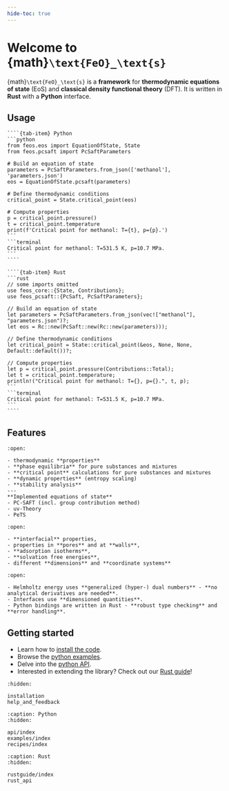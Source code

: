 ```yaml
---
hide-toc: true
---
```


# Welcome to {math}`\text{FeO}_\text{s}`

{math}`\text{FeO}_\text{s}` is a **framework** for **thermodynamic equations of state** (EoS) and **classical density functional theory** (DFT).
It is written in **Rust** with a **Python** interface.

## Usage

`````{tab-set}
````{tab-item} Python
```python
from feos.eos import EquationOfState, State
from feos.pcsaft import PcSaftParameters

# Build an equation of state
parameters = PcSaftParameters.from_json(['methanol'], 'parameters.json')
eos = EquationOfState.pcsaft(parameters)

# Define thermodynamic conditions
critical_point = State.critical_point(eos)

# Compute properties
p = critical_point.pressure()
t = critical_point.temperature
print(f'Critical point for methanol: T={t}, p={p}.')
```
```terminal
Critical point for methanol: T=531.5 K, p=10.7 MPa.
```
````

````{tab-item} Rust
```rust
// some imports omitted
use feos_core::{State, Contributions};
use feos_pcsaft::{PcSaft, PcSaftParameters};

// Build an equation of state
let parameters = PcSaftParameters.from_json(vec!["methanol"], "parameters.json")?;
let eos = Rc::new(PcSaft::new(Rc::new(parameters)));

// Define thermodynamic conditions
let critical_point = State::critical_point(&eos, None, None, Default::default())?;

// Compute properties
let p = critical_point.pressure(Contributions::Total);
let t = critical_point.temperature;
println!("Critical point for methanol: T={}, p={}.", t, p);
```
```terminal
Critical point for methanol: T=531.5 K, p=10.7 MPa.
```
````
`````

## Features

```{dropdown} Equations of State
:open:

- thermodynamic **properties**
- **phase equilibria** for pure substances and mixtures
- **critical point** calculations for pure substances and mixtures
- **dynamic properties** (entropy scaling)
- **stability analysis**
---
**Implemented equations of state**
- PC-SAFT (incl. group contribution method)
- uv-Theory
- PeTS
```

```{dropdown} Density Functional Theory
:open:

- **interfacial** properties,
- properties in **pores** and at **walls**,
- **adsorption isotherms**,
- **solvation free energies**,
- different **dimensions** and **coordinate systems**
```

```{dropdown} Extensibility / Usability
:open:

- Helmholtz energy uses **generalized (hyper-) dual numbers** - **no analytical derivatives are needed**.
- Interfaces use **dimensioned quantities**.
- Python bindings are written in Rust - **robust type checking** and **error handling**.
```


## Getting started

- Learn how to [install the code](installation).
- Browse the [python examples](examples/index).
- Delve into the [python API](api/index).
- Interested in extending the library? Check out our [Rust guide](rustguide/index)!

```{toctree}
:hidden:

installation
help_and_feedback
```


```{toctree}
:caption: Python
:hidden:

api/index
examples/index
recipes/index
```

```{toctree}
:caption: Rust
:hidden:

rustguide/index
rust_api
```
